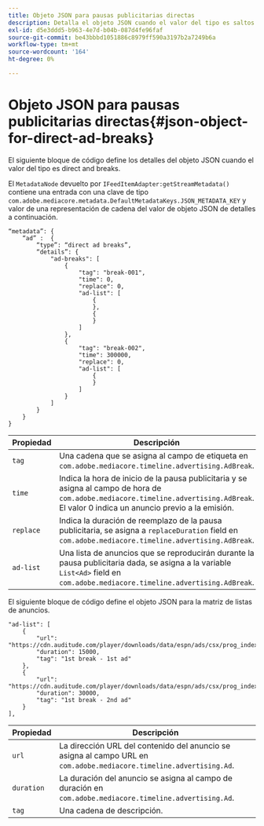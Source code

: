 ```yaml
---
title: Objeto JSON para pausas publicitarias directas
description: Detalla el objeto JSON cuando el valor del tipo es saltos de publicidad directos
exl-id: d5e3ddd5-b963-4e7d-b04b-087d4fe96faf
source-git-commit: be43bbbd1051886c8979ff590a3197b2a7249b6a
workflow-type: tm+mt
source-wordcount: '164'
ht-degree: 0%

---
```


# Objeto JSON para pausas publicitarias directas{#json-object-for-direct-ad-breaks}

El siguiente bloque de código define los detalles del objeto JSON cuando el valor del tipo es direct and breaks.

El `MetadataNode` devuelto por `IFeedItemAdapter:getStreamMetadata()` contiene una entrada con una clave de tipo `com.adobe.mediacore.metadata.DefaultMetadataKeys.JSON_METADATA_KEY` y valor de una representación de cadena del valor de objeto JSON de detalles a continuación.

```
“metadata”: { 
    “ad” :  { 
        “type”: “direct ad breaks”, 
        “details”: { 
            "ad-breaks": [ 
                { 
                    "tag": "break-001", 
                    "time": 0, 
                    "replace": 0, 
                    "ad-list": [ 
                        { 
                        }, 
                        { 
                        } 
                    ] 
                }, 
                { 
                    "tag": "break-002", 
                    "time": 300000, 
                    "replace": 0, 
                    "ad-list": [ 
                        { 
                        } 
                    ] 
                } 
            ] 
        } 
    } 
} 
```

| Propiedad | Descripción |
|---|---|
| `tag` | Una cadena que se asigna al campo de etiqueta en `com.adobe.mediacore.timeline.advertising.AdBreak`. |
| `time` | Indica la hora de inicio de la pausa publicitaria y se asigna al campo de hora de `com.adobe.mediacore.timeline.advertising.AdBreak`. El valor 0 indica un anuncio previo a la emisión. |
| `replace` | Indica la duración de reemplazo de la pausa publicitaria, se asigna a `replaceDuration` field en `com.adobe.mediacore.timeline.advertising.AdBreak`. |
| `ad-list` | Una lista de anuncios que se reproducirán durante la pausa publicitaria dada, se asigna a la variable `List<Ad>` field en `com.adobe.mediacore.timeline.advertising.AdBreak`. |

El siguiente bloque de código define el objeto JSON para la matriz de listas de anuncios.

```
"ad-list": [ 
    { 
        "url": "https://cdn.auditude.com/player/downloads/data/espn/ads/csx/prog_index.m3u8", 
        "duration": 15000, 
        "tag": "1st break - 1st ad" 
    }, 
    { 
        "url": "https://cdn.auditude.com/player/downloads/data/espn/ads/csx/prog_index.m3u8", 
        "duration": 30000, 
        "tag": "1st break - 2nd ad" 
    } 
], 
```

| Propiedad | Descripción |
|---|---|
| `url` | La dirección URL del contenido del anuncio se asigna al campo URL en `com.adobe.mediacore.timeline.advertising.Ad`. |
| `duration` | La duración del anuncio se asigna al campo de duración en `com.adobe.mediacore.timeline.advertising.Ad`. |
| `tag` | Una cadena de descripción. |
